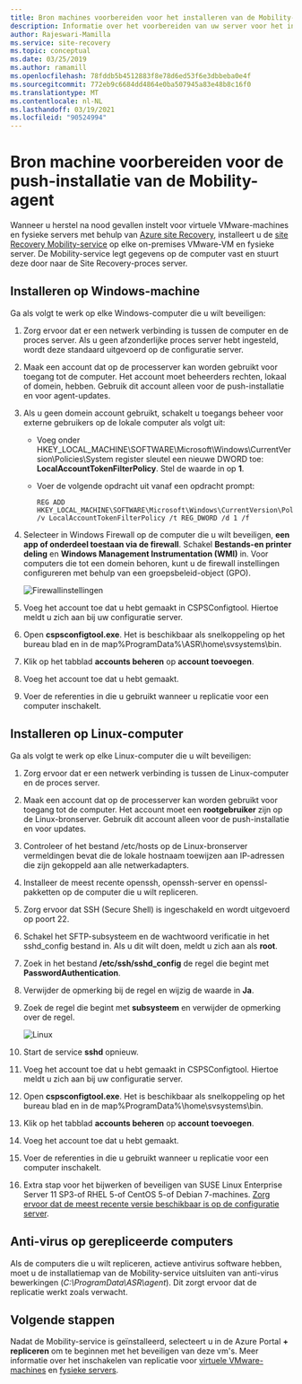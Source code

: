 ```yaml
---
title: Bron machines voorbereiden voor het installeren van de Mobility-service via een push-installatie voor nood herstel van virtuele VMware-machines en fysieke servers naar Azure | Microsoft Docs
description: Informatie over het voorbereiden van uw server voor het installeren van Mobility agent via push-installatie voor nood herstel van virtuele VMware-machines en fysieke servers naar Azure met behulp van de Azure Site Recovery-service.
author: Rajeswari-Mamilla
ms.service: site-recovery
ms.topic: conceptual
ms.date: 03/25/2019
ms.author: ramamill
ms.openlocfilehash: 78fddb5b4512883f8e78d6ed53f6e3dbbeba0e4f
ms.sourcegitcommit: 772eb9c6684dd4864e0ba507945a83e48b8c16f0
ms.translationtype: MT
ms.contentlocale: nl-NL
ms.lasthandoff: 03/19/2021
ms.locfileid: "90524994"
---
```

# <a name="prepare-source-machine-for-push-installation-of-mobility-agent"></a>Bron machine voorbereiden voor de push-installatie van de Mobility-agent

Wanneer u herstel na nood gevallen instelt voor virtuele VMware-machines en fysieke servers met behulp van [Azure site Recovery](site-recovery-overview.md), installeert u de [site Recovery Mobility-service](vmware-physical-mobility-service-overview.md) op elke on-premises VMware-VM en fysieke server.  De Mobility-service legt gegevens op de computer vast en stuurt deze door naar de Site Recovery-proces server.

## <a name="install-on-windows-machine"></a>Installeren op Windows-machine

Ga als volgt te werk op elke Windows-computer die u wilt beveiligen:

1. Zorg ervoor dat er een netwerk verbinding is tussen de computer en de proces server. Als u geen afzonderlijke proces server hebt ingesteld, wordt deze standaard uitgevoerd op de configuratie server.
1. Maak een account dat op de processerver kan worden gebruikt voor toegang tot de computer. Het account moet beheerders rechten, lokaal of domein, hebben. Gebruik dit account alleen voor de push-installatie en voor agent-updates.
2. Als u geen domein account gebruikt, schakelt u toegangs beheer voor externe gebruikers op de lokale computer als volgt uit:
    - Voeg onder HKEY_LOCAL_MACHINE\SOFTWARE\Microsoft\Windows\CurrentVersion\Policies\System register sleutel een nieuwe DWORD toe: **LocalAccountTokenFilterPolicy**. Stel de waarde in op **1**.
    -  Voer de volgende opdracht uit vanaf een opdracht prompt:
    
       ```
       REG ADD HKEY_LOCAL_MACHINE\SOFTWARE\Microsoft\Windows\CurrentVersion\Policies\System /v LocalAccountTokenFilterPolicy /t REG_DWORD /d 1 /f
       ```

3. Selecteer in Windows Firewall op de computer die u wilt beveiligen, **een app of onderdeel toestaan via de firewall**. Schakel **Bestands-en printer deling** en **Windows Management Instrumentation (WMI)** in. Voor computers die tot een domein behoren, kunt u de firewall instellingen configureren met behulp van een groepsbeleid-object (GPO).

   ![Firewallinstellingen](./media/vmware-azure-install-mobility-service/mobility1.png)

4. Voeg het account toe dat u hebt gemaakt in CSPSConfigtool. Hiertoe meldt u zich aan bij uw configuratie server.
5. Open **cspsconfigtool.exe**. Het is beschikbaar als snelkoppeling op het bureau blad en in de map%ProgramData%\ASR\home\svsystems\bin.
6. Klik op het tabblad **accounts beheren** op **account toevoegen**.
7. Voeg het account toe dat u hebt gemaakt.
8. Voer de referenties in die u gebruikt wanneer u replicatie voor een computer inschakelt.

## <a name="install-on-linux-machine"></a>Installeren op Linux-computer

Ga als volgt te werk op elke Linux-computer die u wilt beveiligen:

1. Zorg ervoor dat er een netwerk verbinding is tussen de Linux-computer en de proces server.
2. Maak een account dat op de processerver kan worden gebruikt voor toegang tot de computer. Het account moet een **rootgebruiker** zijn op de Linux-bronserver. Gebruik dit account alleen voor de push-installatie en voor updates.
3. Controleer of het bestand /etc/hosts op de Linux-bronserver vermeldingen bevat die de lokale hostnaam toewijzen aan IP-adressen die zijn gekoppeld aan alle netwerkadapters.
4. Installeer de meest recente openssh, openssh-server en openssl-pakketten op de computer die u wilt repliceren.
5. Zorg ervoor dat SSH (Secure Shell) is ingeschakeld en wordt uitgevoerd op poort 22.
4. Schakel het SFTP-subsysteem en de wachtwoord verificatie in het sshd_config bestand in. Als u dit wilt doen, meldt u zich aan als **root**.
5. Zoek in het bestand **/etc/ssh/sshd_config** de regel die begint met **PasswordAuthentication**.
6. Verwijder de opmerking bij de regel en wijzig de waarde in **Ja**.
7. Zoek de regel die begint met **subsysteem** en verwijder de opmerking over de regel.

      ![Linux](./media/vmware-azure-install-mobility-service/mobility2.png)

8. Start de service **sshd** opnieuw.
9. Voeg het account toe dat u hebt gemaakt in CSPSConfigtool. Hiertoe meldt u zich aan bij uw configuratie server.
10. Open **cspsconfigtool.exe**. Het is beschikbaar als snelkoppeling op het bureau blad en in de map%ProgramData%\home\svsystems\bin.
11. Klik op het tabblad **accounts beheren** op **account toevoegen**.
12. Voeg het account toe dat u hebt gemaakt.
13. Voer de referenties in die u gebruikt wanneer u replicatie voor een computer inschakelt.
1. Extra stap voor het bijwerken of beveiligen van SUSE Linux Enterprise Server 11 SP3-of RHEL 5-of CentOS 5-of Debian 7-machines. [Zorg ervoor dat de meest recente versie beschikbaar is op de configuratie server](vmware-physical-mobility-service-overview.md#download-latest-mobility-agent-installer-for-suse-11-sp3-rhel-5-debian-7-server).

## <a name="anti-virus-on-replicated-machines"></a>Anti-virus op gerepliceerde computers

Als de computers die u wilt repliceren, actieve antivirus software hebben, moet u de installatiemap van de Mobility-service uitsluiten van anti-virus bewerkingen (*C:\ProgramData\ASR\agent*). Dit zorgt ervoor dat de replicatie werkt zoals verwacht.

## <a name="next-steps"></a>Volgende stappen

Nadat de Mobility-service is geïnstalleerd, selecteert u in de Azure Portal **+ repliceren** om te beginnen met het beveiligen van deze vm's. Meer informatie over het inschakelen van replicatie voor [virtuele VMware-machines](vmware-azure-enable-replication.md) en [fysieke servers](physical-azure-disaster-recovery.md#enable-replication).



